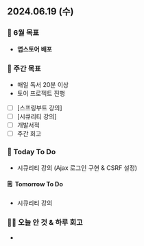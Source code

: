 ## 2024.06.19 (수)

### 📍 6월 목표

- **앱스토어 배포**
  <br/>

### 📎 주간 목표

- 매일 독서 20분 이상
- 토이 프로젝트 진행
- [ ] [스프링부트 강의]
- [ ] [시큐리티 강의]
- [ ] 개발서적
- [ ] 주간 회고
  <br/>

### 📎 Today To Do

- 시큐리티 강의 (Ajax 로그인 구현 & CSRF 설정)
  <br/>

#### 🗒️  Tomorrow To Do

- 시큐리티 강의
  <br/>

### 👊🏻 오늘 안 것 & 하루 회고

-
